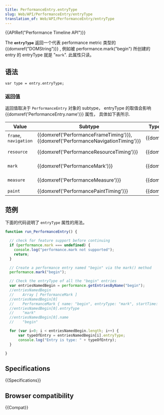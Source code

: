 ```yaml
---
title: PerformanceEntry.entryType
slug: Web/API/PerformanceEntry/entryType
translation_of: Web/API/PerformanceEntry/entryType
---
```

{{APIRef("Performance Timeline API")}}

The **`entryType`** 返回一个代表 performance metric 类型的{{domxref("DOMString")}} , 例如被 performance.mark("begin") 所创建的 entry 的 entryType 就是 "`mark`". 此属性只读。

## 语法

```plain
var type = entry.entryType;
```

### 返回值

返回值取决于 `PerformanceEntry` 对象的 subtype， entryType 的取值会影响{{domxref('PerformanceEntry.name')}} 属性， 具体如下表所示.

| Value                 | Subtype                                                                                                    | Type of name property            | Description of name property                                                                                                    |
| --------------------- | ---------------------------------------------------------------------------------------------------------- | -------------------------------- | ------------------------------------------------------------------------------------------------------------------------------- |
| `frame`, `navigation` | {{domxref('PerformanceFrameTiming')}}, {{domxref('PerformanceNavigationTiming')}} | {{domxref("URL")}}         | The document's address.                                                                                                         |
| `resource`            | {{domxref('PerformanceResourceTiming')}}                                                       | {{domxref("URL")}}         | The resolved URL of the requested resource. This value doesn't change even if the request is redirected.                        |
| `mark`                | {{domxref('PerformanceMark')}}                                                                   | {{domxref("DOMString")}} | The name used when the mark was created by calling {{domxref("Performance.mark","performance.mark()")}}.        |
| `measure`             | {{domxref('PerformanceMeasure')}}                                                               | {{domxref("DOMString")}} | name used when the measure was created by calling {{domxref("Performance.measure","performance.measure()")}}. |
| `paint`               | {{domxref('PerformancePaintTiming')}}                                                           | {{domxref("DOMString")}} | Either `'first-paint'` or `'first-contentful-paint'`.                                                                           |

## 范例

下面的代码说明了 `entryType` 属性的用法。

```js
function run_PerformanceEntry() {

  // check for feature support before continuing
  if (performance.mark === undefined) {
    console.log("performance.mark not supported");
    return;
  }

  // Create a performance entry named "begin" via the mark() method
  performance.mark("begin");

  // Check the entryType of all the "begin" entries
  var entriesNamedBegin = performance.getEntriesByName("begin");
  //entriesNamedBegin
  //    Array [ PerformanceMark ]
  //entriesNamedBegin[0]
  //    PerformanceMark { name: "begin", entryType: "mark", startTime: 94661370.14, duration: 0 }
  //entriesNamedBegin[0].entryType
  //    "mark"
  //entriesNamedBegin[0].name
  //    "begin"

  for (var i=0; i < entriesNamedBegin.length; i++) {
      var typeOfEntry = entriesNamedBegin[i].entryType;
      console.log("Entry is type: " + typeOfEntry);
  }

}
```

## Specifications

{{Specifications}}

## Browser compatibility

{{Compat}}
